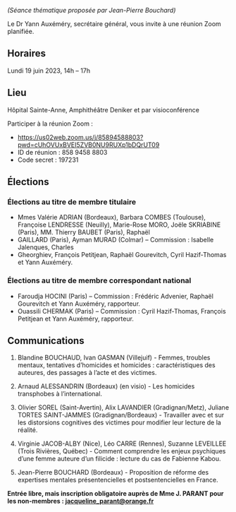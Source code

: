 _(Séance thématique proposée par Jean-Pierre Bouchard)_

Le Dr Yann Auxéméry, secrétaire général, vous invite à une réunion Zoom planifiée.

## Horaires
Lundi 19 juin 2023, 14h – 17h

## Lieu
Hôpital Sainte-Anne, Amphithéâtre Deniker et par visioconférence

Participer à la réunion Zoom :
- https://us02web.zoom.us/j/85894588803?pwd=cUhOVUxBVEI5ZVB0NU9RUXp1bDQrUT09
- ID de réunion : 858 9458 8803
- Code secret : 197231

## Élections

### Élections au titre de membre titulaire
- Mmes Valérie ADRIAN (Bordeaux), Barbara COMBES (Toulouse), Françoise LENDRESSE (Neuilly), Marie-Rose MORO, Joële SKRIABINE (Paris), MM. Thierry BAUBET (Paris), Raphaël
- GAILLARD (Paris), Ayman MURAD (Colmar) – Commission : Isabelle Jalenques, Charles
- Gheorghiev, François Petitjean, Raphaël Gourevitch, Cyril Hazif-Thomas et Yann Auxéméry.

### Élections au titre de membre correspondant national
- Faroudja HOCINI (Paris) – Commission : Frédéric Advenier, Raphaël Gourevitch et Yann Auxéméry, rapporteur.
- Ouassili CHERMAK (Paris) – Commission : Cyril Hazif-Thomas, François Petitjean et Yann Auxéméry, rapporteur.

## Communications

1. Blandine BOUCHAUD, Ivan GASMAN (Villejuif) - Femmes, troubles mentaux, tentatives d’homicides et homicides : caractéristiques des auteures, des passages à l’acte et des victimes.

2. Arnaud ALESSANDRIN (Bordeaux) (en visio) - Les homicides transphobes à l’international.

3. Olivier SOREL (Saint-Avertin), Alix LAVANDIER (Gradignan/Metz), Juliane TORTES SAINT-JAMMES (Gradignan/Bordeaux) - Travailler avec et sur les distorsions cognitives des victimes pour modifier leur lecture de la réalité.

4. Virginie JACOB-ALBY (Nice), Léo CARRE (Rennes), Suzanne LEVEILLEE (Trois Rivières, Québec) - Comment comprendre les enjeux psychiques d’une femme auteure d’un filicide : lecture du cas de Fabienne Kabou.

5. Jean-Pierre BOUCHARD (Bordeaux) - Proposition de réforme des expertises mentales présentencielles et postsentencielles en France.

**Entrée libre, mais inscription obligatoire auprès de Mme J. PARANT pour les non-membres : jacqueline_parant@orange.fr**
